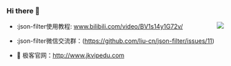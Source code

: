 
### Hi there 👋

<img align="right" src="https://github-readme-stats.vercel.app/api?username=liu-cn&show_icons=true&icon_color=CE1D2D&text_color=718096&bg_color=ffffff&hide_title=true" /> 

- :json-filter使用教程: www.bilibili.com/video/BV1s14y1G72v/
 
- :json-filter微信交流群：(https://github.com/liu-cn/json-filter/issues/11)
 
- :meat_on_bone: 极客官网：http://www.jkvipedu.com
<!--
**liu-cn/liu-cn** is a ✨ _special_ ✨ repository because its `README.md` (this file) appears on your GitHub profile.

Here are some ideas to get you started:

- 🔭 I’m currently working on ...
- 🌱 I’m currently learning ...
- 👯 I’m looking to collaborate on ...
- 🤔 I’m looking for help with ...
- 💬 Ask me about ...
- 📫 How to reach me: ...
- 😄 Pronouns: ...
- ⚡ Fun fact: ...
-->
